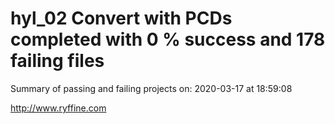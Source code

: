 # hyl_02 Convert with PCDs completed with 0 % success and 178 failing files

Summary of passing and failing projects on: 2020-03-17 at 18:59:08

http://www.ryffine.com
